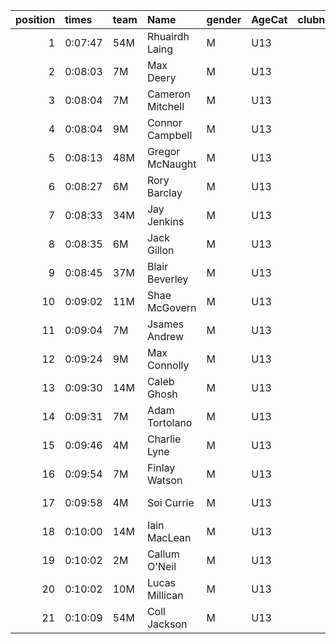 |   position | times   | team   | Name             | gender   | AgeCat   |   clubnumber | Club name            | Website                               |
|-----------:|:--------|:-------|:-----------------|:---------|:---------|-------------:|:---------------------|:--------------------------------------|
|          1 | 0:07:47 | 54M    | Rhuairdh Laing   | M        | U13      |           54 | VP-Glasgow           | https://www.vp-glasgow.com            |
|          2 | 0:08:03 | 7M     | Max Deery        | M        | U13      |            7 | Giffnock North AC    | https://www.giffnocknorth.co.uk/      |
|          3 | 0:08:04 | 7M     | Cameron Mitchell | M        | U13      |            7 | Giffnock North AC    | https://www.giffnocknorth.co.uk/      |
|          4 | 0:08:04 | 9M     | Connor Campbell  | M        | U13      |            9 | Garscube Harriers    | https://www.garscubeharriers.org.uk/  |
|          5 | 0:08:13 | 48M    | Gregor McNaught  | M        | U13      |           48 | Springburn Harriers  | https://www.springburnharriers.co.uk/ |
|          6 | 0:08:27 | 6M     | Rory Barclay     | M        | U13      |            6 | Cambuslang Harriers  | https://cambuslangharriers.org/       |
|          7 | 0:08:33 | 34M    | Jay Jenkins      | M        | U13      |           34 | Kilbarchan AAC       | https://kilbarchanaac.org.uk/         |
|          8 | 0:08:35 | 6M     | Jack Gillon      | M        | U13      |            6 | Cambuslang Harriers  | https://cambuslangharriers.org/       |
|          9 | 0:08:45 | 37M    | Blair Beverley   | M        | U13      |           37 | Law & District AAC   | http://www.lawaac.co.uk/              |
|         10 | 0:09:02 | 11M    | Shae McGovern    | M        | U13      |           11 | Airdrie Harriers     | http://airdrieharriers.org/           |
|         11 | 0:09:04 | 7M     | Jsames Andrew    | M        | U13      |            7 | Giffnock North AC    | https://www.giffnocknorth.co.uk/      |
|         12 | 0:09:24 | 9M     | Max Connolly     | M        | U13      |            9 | Garscube Harriers    | https://www.garscubeharriers.org.uk/  |
|         13 | 0:09:30 | 14M    | Caleb Ghosh      | M        | U13      |           14 | Ayr Seaforth AC      | https://www.ayrseaforth.co.uk/        |
|         14 | 0:09:31 | 7M     | Adam Tortolano   | M        | U13      |            7 | Giffnock North AC    | https://www.giffnocknorth.co.uk/      |
|         15 | 0:09:46 | 4M     | Charlie Lyne     | M        | U13      |            4 | Inverclyde AC        | https://www.inverclydeac.org/         |
|         16 | 0:09:54 | 7M     | Finlay Watson    | M        | U13      |            7 | Giffnock North AC    | https://www.giffnocknorth.co.uk/      |
|         17 | 0:09:58 | 4M     | Soi Currie       | M        | U13      |            4 | Inverclyde AC        | https://www.inverclydeac.org/         |
|         18 | 0:10:00 | 14M    | Iain MacLean     | M        | U13      |           14 | Ayr Seaforth AC      | https://www.ayrseaforth.co.uk/        |
|         19 | 0:10:02 | 2M     | Callum O'Neil    | M        | U13      |            2 | Kilmarnock H&AC      | http://www.kilmarnockharriers.com/    |
|         20 | 0:10:02 | 10M    | Lucas Millican   | M        | U13      |           10 | Shettleston Harriers | http://shettlestonharriers.org.uk/    |
|         21 | 0:10:09 | 54M    | Coll Jackson     | M        | U13      |           54 | VP-Glasgow           | https://www.vp-glasgow.com            |